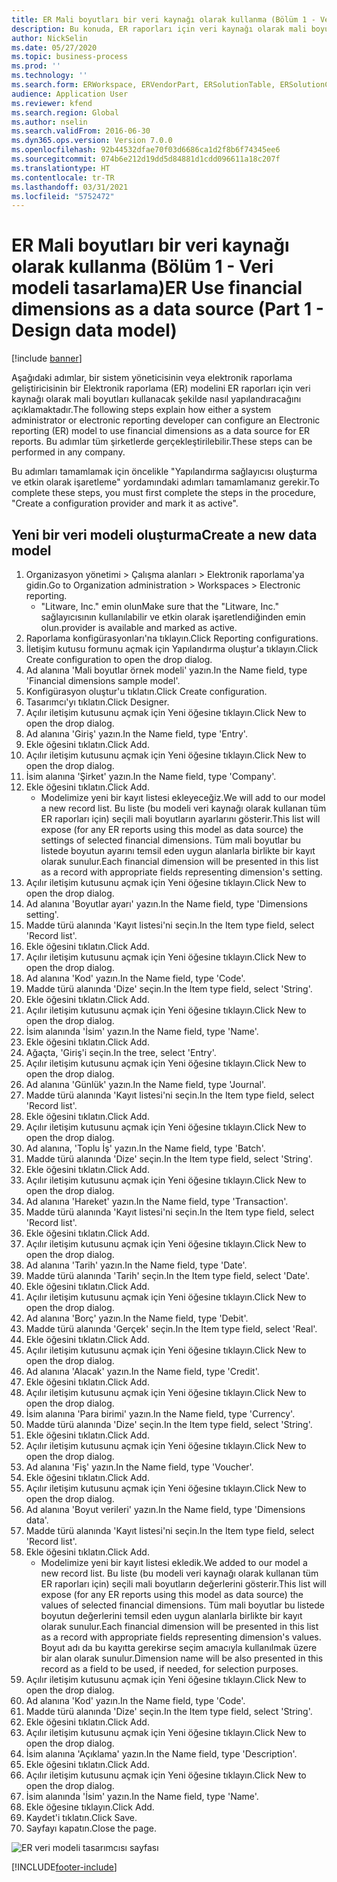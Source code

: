 ```yaml
---
title: ER Mali boyutları bir veri kaynağı olarak kullanma (Bölüm 1 - Veri modeli tasarlama)
description: Bu konuda, ER raporları için veri kaynağı olarak mali boyutları kullanmak üzere Elektronik raporlama (ER) modelinin nasıl yapılandırılacağı açıklanmaktadır. (1. Bölüm)
author: NickSelin
ms.date: 05/27/2020
ms.topic: business-process
ms.prod: ''
ms.technology: ''
ms.search.form: ERWorkspace, ERVendorPart, ERSolutionTable, ERSolutionCreateDropDialog, ERDataModelDesigner, ERDataModelContentsItemCreationDialog
audience: Application User
ms.reviewer: kfend
ms.search.region: Global
ms.author: nselin
ms.search.validFrom: 2016-06-30
ms.dyn365.ops.version: Version 7.0.0
ms.openlocfilehash: 92b44532dfae70f03d6686ca1d2f8b6f74345ee6
ms.sourcegitcommit: 074b6e212d19dd5d84881d1cdd096611a18c207f
ms.translationtype: HT
ms.contentlocale: tr-TR
ms.lasthandoff: 03/31/2021
ms.locfileid: "5752472"
---
```

# <a name="er-use-financial-dimensions-as-a-data-source-part-1---design-data-model"></a><span data-ttu-id="b4082-104">ER Mali boyutları bir veri kaynağı olarak kullanma (Bölüm 1 - Veri modeli tasarlama)</span><span class="sxs-lookup"><span data-stu-id="b4082-104">ER Use financial dimensions as a data source (Part 1 - Design data model)</span></span>

[!include [banner](../../includes/banner.md)]

<span data-ttu-id="b4082-105">Aşağıdaki adımlar, bir sistem yöneticisinin veya elektronik raporlama geliştiricisinin bir Elektronik raporlama (ER) modelini ER raporları için veri kaynağı olarak mali boyutları kullanacak şekilde nasıl yapılandıracağını açıklamaktadır.</span><span class="sxs-lookup"><span data-stu-id="b4082-105">The following steps explain how either a system administrator or electronic reporting developer can configure an Electronic reporting (ER) model to use financial dimensions as a data source for ER reports.</span></span> <span data-ttu-id="b4082-106">Bu adımlar tüm şirketlerde gerçekleştirilebilir.</span><span class="sxs-lookup"><span data-stu-id="b4082-106">These steps can be performed in any company.</span></span>

<span data-ttu-id="b4082-107">Bu adımları tamamlamak için öncelikle "Yapılandırma sağlayıcısı oluşturma ve etkin olarak işaretleme" yordamındaki adımları tamamlamanız gerekir.</span><span class="sxs-lookup"><span data-stu-id="b4082-107">To complete these steps, you must first complete the steps in the procedure, "Create a configuration provider and mark it as active".</span></span>


## <a name="create-a-new-data-model"></a><span data-ttu-id="b4082-108">Yeni bir veri modeli oluşturma</span><span class="sxs-lookup"><span data-stu-id="b4082-108">Create a new data model</span></span>
1. <span data-ttu-id="b4082-109">Organizasyon yönetimi > Çalışma alanları > Elektronik raporlama'ya gidin.</span><span class="sxs-lookup"><span data-stu-id="b4082-109">Go to Organization administration > Workspaces > Electronic reporting.</span></span>
    * <span data-ttu-id="b4082-110">"Litware, Inc." emin olun</span><span class="sxs-lookup"><span data-stu-id="b4082-110">Make sure that the "Litware, Inc."</span></span> <span data-ttu-id="b4082-111">sağlayıcısının kullanılabilir ve etkin olarak işaretlendiğinden emin olun.</span><span class="sxs-lookup"><span data-stu-id="b4082-111">provider is available and marked as active.</span></span>  
2. <span data-ttu-id="b4082-112">Raporlama konfigürasyonları'na tıklayın.</span><span class="sxs-lookup"><span data-stu-id="b4082-112">Click Reporting configurations.</span></span>
3. <span data-ttu-id="b4082-113">İletişim kutusu formunu açmak için Yapılandırma oluştur'a tıklayın.</span><span class="sxs-lookup"><span data-stu-id="b4082-113">Click Create configuration to open the drop dialog.</span></span>
4. <span data-ttu-id="b4082-114">Ad alanına 'Mali boyutlar örnek modeli' yazın.</span><span class="sxs-lookup"><span data-stu-id="b4082-114">In the Name field, type 'Financial dimensions sample model'.</span></span>
5. <span data-ttu-id="b4082-115">Konfigürasyon oluştur'u tıklatın.</span><span class="sxs-lookup"><span data-stu-id="b4082-115">Click Create configuration.</span></span>
6. <span data-ttu-id="b4082-116">Tasarımcı'yı tıklatın.</span><span class="sxs-lookup"><span data-stu-id="b4082-116">Click Designer.</span></span>
7. <span data-ttu-id="b4082-117">Açılır iletişim kutusunu açmak için Yeni öğesine tıklayın.</span><span class="sxs-lookup"><span data-stu-id="b4082-117">Click New to open the drop dialog.</span></span>
8. <span data-ttu-id="b4082-118">Ad alanına 'Giriş' yazın.</span><span class="sxs-lookup"><span data-stu-id="b4082-118">In the Name field, type 'Entry'.</span></span>
9. <span data-ttu-id="b4082-119">Ekle öğesini tıklatın.</span><span class="sxs-lookup"><span data-stu-id="b4082-119">Click Add.</span></span>
10. <span data-ttu-id="b4082-120">Açılır iletişim kutusunu açmak için Yeni öğesine tıklayın.</span><span class="sxs-lookup"><span data-stu-id="b4082-120">Click New to open the drop dialog.</span></span>
11. <span data-ttu-id="b4082-121">İsim alanına 'Şirket' yazın.</span><span class="sxs-lookup"><span data-stu-id="b4082-121">In the Name field, type 'Company'.</span></span>
12. <span data-ttu-id="b4082-122">Ekle öğesini tıklatın.</span><span class="sxs-lookup"><span data-stu-id="b4082-122">Click Add.</span></span>
    * <span data-ttu-id="b4082-123">Modelimize yeni bir kayıt listesi ekleyeceğiz.</span><span class="sxs-lookup"><span data-stu-id="b4082-123">We will add to our model a new record list.</span></span> <span data-ttu-id="b4082-124">Bu liste (bu modeli veri kaynağı olarak kullanan tüm ER raporları için) seçili mali boyutların ayarlarını gösterir.</span><span class="sxs-lookup"><span data-stu-id="b4082-124">This list will expose (for any ER reports using this model as data source) the settings of selected financial dimensions.</span></span> <span data-ttu-id="b4082-125">Tüm mali boyutlar bu listede boyutun ayarını temsil eden uygun alanlarla birlikte bir kayıt olarak sunulur.</span><span class="sxs-lookup"><span data-stu-id="b4082-125">Each financial dimension will be presented in this list as a record with appropriate fields representing dimension's setting.</span></span>  
13. <span data-ttu-id="b4082-126">Açılır iletişim kutusunu açmak için Yeni öğesine tıklayın.</span><span class="sxs-lookup"><span data-stu-id="b4082-126">Click New to open the drop dialog.</span></span>
14. <span data-ttu-id="b4082-127">Ad alanına 'Boyutlar ayarı' yazın.</span><span class="sxs-lookup"><span data-stu-id="b4082-127">In the Name field, type 'Dimensions setting'.</span></span>
15. <span data-ttu-id="b4082-128">Madde türü alanında 'Kayıt listesi'ni seçin.</span><span class="sxs-lookup"><span data-stu-id="b4082-128">In the Item type field, select 'Record list'.</span></span>
16. <span data-ttu-id="b4082-129">Ekle öğesini tıklatın.</span><span class="sxs-lookup"><span data-stu-id="b4082-129">Click Add.</span></span>
17. <span data-ttu-id="b4082-130">Açılır iletişim kutusunu açmak için Yeni öğesine tıklayın.</span><span class="sxs-lookup"><span data-stu-id="b4082-130">Click New to open the drop dialog.</span></span>
18. <span data-ttu-id="b4082-131">Ad alanına 'Kod' yazın.</span><span class="sxs-lookup"><span data-stu-id="b4082-131">In the Name field, type 'Code'.</span></span>
19. <span data-ttu-id="b4082-132">Madde türü alanında 'Dize' seçin.</span><span class="sxs-lookup"><span data-stu-id="b4082-132">In the Item type field, select 'String'.</span></span>
20. <span data-ttu-id="b4082-133">Ekle öğesini tıklatın.</span><span class="sxs-lookup"><span data-stu-id="b4082-133">Click Add.</span></span>
21. <span data-ttu-id="b4082-134">Açılır iletişim kutusunu açmak için Yeni öğesine tıklayın.</span><span class="sxs-lookup"><span data-stu-id="b4082-134">Click New to open the drop dialog.</span></span>
22. <span data-ttu-id="b4082-135">İsim alanında 'İsim' yazın.</span><span class="sxs-lookup"><span data-stu-id="b4082-135">In the Name field, type 'Name'.</span></span>
23. <span data-ttu-id="b4082-136">Ekle öğesini tıklatın.</span><span class="sxs-lookup"><span data-stu-id="b4082-136">Click Add.</span></span>
24. <span data-ttu-id="b4082-137">Ağaçta, 'Giriş'i seçin.</span><span class="sxs-lookup"><span data-stu-id="b4082-137">In the tree, select 'Entry'.</span></span>
25. <span data-ttu-id="b4082-138">Açılır iletişim kutusunu açmak için Yeni öğesine tıklayın.</span><span class="sxs-lookup"><span data-stu-id="b4082-138">Click New to open the drop dialog.</span></span>
26. <span data-ttu-id="b4082-139">Ad alanına 'Günlük' yazın.</span><span class="sxs-lookup"><span data-stu-id="b4082-139">In the Name field, type 'Journal'.</span></span>
27. <span data-ttu-id="b4082-140">Madde türü alanında 'Kayıt listesi'ni seçin.</span><span class="sxs-lookup"><span data-stu-id="b4082-140">In the Item type field, select 'Record list'.</span></span>
28. <span data-ttu-id="b4082-141">Ekle öğesini tıklatın.</span><span class="sxs-lookup"><span data-stu-id="b4082-141">Click Add.</span></span>
29. <span data-ttu-id="b4082-142">Açılır iletişim kutusunu açmak için Yeni öğesine tıklayın.</span><span class="sxs-lookup"><span data-stu-id="b4082-142">Click New to open the drop dialog.</span></span>
30. <span data-ttu-id="b4082-143">Ad alanına, 'Toplu İş' yazın.</span><span class="sxs-lookup"><span data-stu-id="b4082-143">In the Name field, type 'Batch'.</span></span>
31. <span data-ttu-id="b4082-144">Madde türü alanında 'Dize' seçin.</span><span class="sxs-lookup"><span data-stu-id="b4082-144">In the Item type field, select 'String'.</span></span>
32. <span data-ttu-id="b4082-145">Ekle öğesini tıklatın.</span><span class="sxs-lookup"><span data-stu-id="b4082-145">Click Add.</span></span>
33. <span data-ttu-id="b4082-146">Açılır iletişim kutusunu açmak için Yeni öğesine tıklayın.</span><span class="sxs-lookup"><span data-stu-id="b4082-146">Click New to open the drop dialog.</span></span>
34. <span data-ttu-id="b4082-147">Ad alanına 'Hareket' yazın.</span><span class="sxs-lookup"><span data-stu-id="b4082-147">In the Name field, type 'Transaction'.</span></span>
35. <span data-ttu-id="b4082-148">Madde türü alanında 'Kayıt listesi'ni seçin.</span><span class="sxs-lookup"><span data-stu-id="b4082-148">In the Item type field, select 'Record list'.</span></span>
36. <span data-ttu-id="b4082-149">Ekle öğesini tıklatın.</span><span class="sxs-lookup"><span data-stu-id="b4082-149">Click Add.</span></span>
37. <span data-ttu-id="b4082-150">Açılır iletişim kutusunu açmak için Yeni öğesine tıklayın.</span><span class="sxs-lookup"><span data-stu-id="b4082-150">Click New to open the drop dialog.</span></span>
38. <span data-ttu-id="b4082-151">Ad alanına 'Tarih' yazın.</span><span class="sxs-lookup"><span data-stu-id="b4082-151">In the Name field, type 'Date'.</span></span>
39. <span data-ttu-id="b4082-152">Madde türü alanında 'Tarih' seçin.</span><span class="sxs-lookup"><span data-stu-id="b4082-152">In the Item type field, select 'Date'.</span></span>
40. <span data-ttu-id="b4082-153">Ekle öğesini tıklatın.</span><span class="sxs-lookup"><span data-stu-id="b4082-153">Click Add.</span></span>
41. <span data-ttu-id="b4082-154">Açılır iletişim kutusunu açmak için Yeni öğesine tıklayın.</span><span class="sxs-lookup"><span data-stu-id="b4082-154">Click New to open the drop dialog.</span></span>
42. <span data-ttu-id="b4082-155">Ad alanına 'Borç' yazın.</span><span class="sxs-lookup"><span data-stu-id="b4082-155">In the Name field, type 'Debit'.</span></span>
43. <span data-ttu-id="b4082-156">Madde türü alanında 'Gerçek' seçin.</span><span class="sxs-lookup"><span data-stu-id="b4082-156">In the Item type field, select 'Real'.</span></span>
44. <span data-ttu-id="b4082-157">Ekle öğesini tıklatın.</span><span class="sxs-lookup"><span data-stu-id="b4082-157">Click Add.</span></span>
45. <span data-ttu-id="b4082-158">Açılır iletişim kutusunu açmak için Yeni öğesine tıklayın.</span><span class="sxs-lookup"><span data-stu-id="b4082-158">Click New to open the drop dialog.</span></span>
46. <span data-ttu-id="b4082-159">Ad alanına 'Alacak' yazın.</span><span class="sxs-lookup"><span data-stu-id="b4082-159">In the Name field, type 'Credit'.</span></span>
47. <span data-ttu-id="b4082-160">Ekle öğesini tıklatın.</span><span class="sxs-lookup"><span data-stu-id="b4082-160">Click Add.</span></span>
48. <span data-ttu-id="b4082-161">Açılır iletişim kutusunu açmak için Yeni öğesine tıklayın.</span><span class="sxs-lookup"><span data-stu-id="b4082-161">Click New to open the drop dialog.</span></span>
49. <span data-ttu-id="b4082-162">İsim alanına 'Para birimi' yazın.</span><span class="sxs-lookup"><span data-stu-id="b4082-162">In the Name field, type 'Currency'.</span></span>
50. <span data-ttu-id="b4082-163">Madde türü alanında 'Dize' seçin.</span><span class="sxs-lookup"><span data-stu-id="b4082-163">In the Item type field, select 'String'.</span></span>
51. <span data-ttu-id="b4082-164">Ekle öğesini tıklatın.</span><span class="sxs-lookup"><span data-stu-id="b4082-164">Click Add.</span></span>
52. <span data-ttu-id="b4082-165">Açılır iletişim kutusunu açmak için Yeni öğesine tıklayın.</span><span class="sxs-lookup"><span data-stu-id="b4082-165">Click New to open the drop dialog.</span></span>
53. <span data-ttu-id="b4082-166">Ad alanına 'Fiş' yazın.</span><span class="sxs-lookup"><span data-stu-id="b4082-166">In the Name field, type 'Voucher'.</span></span>
54. <span data-ttu-id="b4082-167">Ekle öğesini tıklatın.</span><span class="sxs-lookup"><span data-stu-id="b4082-167">Click Add.</span></span>
55. <span data-ttu-id="b4082-168">Açılır iletişim kutusunu açmak için Yeni öğesine tıklayın.</span><span class="sxs-lookup"><span data-stu-id="b4082-168">Click New to open the drop dialog.</span></span>
56. <span data-ttu-id="b4082-169">Ad alanına 'Boyut verileri' yazın.</span><span class="sxs-lookup"><span data-stu-id="b4082-169">In the Name field, type 'Dimensions data'.</span></span>
57. <span data-ttu-id="b4082-170">Madde türü alanında 'Kayıt listesi'ni seçin.</span><span class="sxs-lookup"><span data-stu-id="b4082-170">In the Item type field, select 'Record list'.</span></span>
58. <span data-ttu-id="b4082-171">Ekle öğesini tıklatın.</span><span class="sxs-lookup"><span data-stu-id="b4082-171">Click Add.</span></span>
    * <span data-ttu-id="b4082-172">Modelimize yeni bir kayıt listesi ekledik.</span><span class="sxs-lookup"><span data-stu-id="b4082-172">We added to our model a new record list.</span></span> <span data-ttu-id="b4082-173">Bu liste (bu modeli veri kaynağı olarak kullanan tüm ER raporları için) seçili mali boyutların değerlerini gösterir.</span><span class="sxs-lookup"><span data-stu-id="b4082-173">This list will expose (for any ER reports using this model as data source) the values of selected financial dimensions.</span></span> <span data-ttu-id="b4082-174">Tüm mali boyutlar bu listede boyutun değerlerini temsil eden uygun alanlarla birlikte bir kayıt olarak sunulur.</span><span class="sxs-lookup"><span data-stu-id="b4082-174">Each financial dimension will be presented in this list as a record with appropriate fields representing dimension's values.</span></span> <span data-ttu-id="b4082-175">Boyut adı da bu kayıtta gerekirse seçim amacıyla kullanılmak üzere bir alan olarak sunulur.</span><span class="sxs-lookup"><span data-stu-id="b4082-175">Dimension name will be also presented in this record as a field to be used, if needed, for selection purposes.</span></span>  
59. <span data-ttu-id="b4082-176">Açılır iletişim kutusunu açmak için Yeni öğesine tıklayın.</span><span class="sxs-lookup"><span data-stu-id="b4082-176">Click New to open the drop dialog.</span></span>
60. <span data-ttu-id="b4082-177">Ad alanına 'Kod' yazın.</span><span class="sxs-lookup"><span data-stu-id="b4082-177">In the Name field, type 'Code'.</span></span>
61. <span data-ttu-id="b4082-178">Madde türü alanında 'Dize' seçin.</span><span class="sxs-lookup"><span data-stu-id="b4082-178">In the Item type field, select 'String'.</span></span>
62. <span data-ttu-id="b4082-179">Ekle öğesini tıklatın.</span><span class="sxs-lookup"><span data-stu-id="b4082-179">Click Add.</span></span>
63. <span data-ttu-id="b4082-180">Açılır iletişim kutusunu açmak için Yeni öğesine tıklayın.</span><span class="sxs-lookup"><span data-stu-id="b4082-180">Click New to open the drop dialog.</span></span>
64. <span data-ttu-id="b4082-181">İsim alanına 'Açıklama' yazın.</span><span class="sxs-lookup"><span data-stu-id="b4082-181">In the Name field, type 'Description'.</span></span>
65. <span data-ttu-id="b4082-182">Ekle öğesini tıklatın.</span><span class="sxs-lookup"><span data-stu-id="b4082-182">Click Add.</span></span>
66. <span data-ttu-id="b4082-183">Açılır iletişim kutusunu açmak için Yeni öğesine tıklayın.</span><span class="sxs-lookup"><span data-stu-id="b4082-183">Click New to open the drop dialog.</span></span>
67. <span data-ttu-id="b4082-184">İsim alanında 'İsim' yazın.</span><span class="sxs-lookup"><span data-stu-id="b4082-184">In the Name field, type 'Name'.</span></span>
68. <span data-ttu-id="b4082-185">Ekle öğesine tıklayın.</span><span class="sxs-lookup"><span data-stu-id="b4082-185">Click Add.</span></span>
69. <span data-ttu-id="b4082-186">Kaydet'i tıklatın.</span><span class="sxs-lookup"><span data-stu-id="b4082-186">Click Save.</span></span>
70. <span data-ttu-id="b4082-187">Sayfayı kapatın.</span><span class="sxs-lookup"><span data-stu-id="b4082-187">Close the page.</span></span>

![ER veri modeli tasarımcısı sayfası](../media/er-financial-dimensions-guides-data-model.png)



[!INCLUDE[footer-include](../../../../includes/footer-banner.md)]